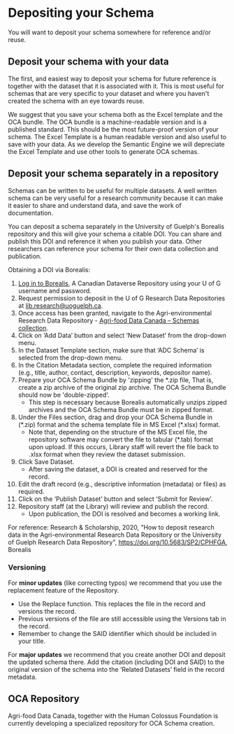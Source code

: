 # Depositing your Schema

You will want to deposit your schema somewhere for reference and/or reuse.

## Deposit your schema with your data

The first, and easiest way to deposit your schema for future reference is together with the dataset that it is associated with it. This is most useful for schemas that are very specific to your dataset and where you haven't created the schema with an eye towards reuse.

We suggest that you save your schema both as the Excel template and the OCA bundle. The OCA bundle is a machine-readable version and is a published standard. This should be the most future-proof version of your schema. The Excel Template is a human readable version and also useful to save with your data. As we develop the Semantic Engine we will depreciate the Excel Template and use other tools to generate OCA schemas.

## Deposit your schema separately in a repository

Schemas can be written to be useful for multiple datasets. A well written schema can be very useful for a research community because it can make it easier to share and understand data, and save the work of documentation.

You can deposit a schema separately in the University of Guelph's Borealis repository and this will give your schema a citable DOI. You can share and publish this DOI and reference it when you publish your data. Other researchers can reference your schema for their own data collection and publication.

Obtaining a DOI via Borealis:
1. [Log in to Borealis](https://borealisdata.ca/loginpage.xhtml), A Canadian Dataverse Repository using your U of G username and password.
2. Request permission to deposit in the U of G Research Data Repositories at [lib.research@uoguelph.ca](mailto:lib.research@uoguelph.ca).
3. Once access has been granted, navigate to the Agri-environmental Research Data Repository - [Agri-food Data Canada – Schemas  collection](https://borealisdata.ca/dataverse/adcSchema/).
4. Click on ‘Add Data’ button and select ‘New Dataset’ from the drop-down menu.
5. In the Dataset Template  section, make sure that ‘ADC Schema’ is selected from the drop-down menu.
6. In the Citation Metadata section, complete the required information (e.g., title, author, contact, description, keywords, depositor name).
7. Prepare your OCA Schema Bundle by 'zipping' the \*.zip file, That is, create a zip archive of the original zip archive. The OCA Schema Bundle should now be 'double-zipped'.
    * This step is necessary because Borealis automatically unzips zipped archives and the OCA Schema Bundle must be in zipped format.
9. Under the Files section, drag and drop your OCA Schema Bundle in (\*.zip) format and the schema template file in MS Excel (\*.xlsx) format. 
    * Note that, depending on the structure of the MS Excel file, the repository software may convert the file to tabular (\*.tab) format upon upload. If this occurs, Library staff will revert the file back to .xlsx format when they review the dataset submission. 
10. Click Save Dataset. 
    * After saving the dataset, a DOI is created and reserved for the record.
11. Edit the draft record (e.g., descriptive information (metadata) or files) as required.
12. Click on the ‘Publish Dataset’ button and select ‘Submit for Review’.
13. Repository staff (at the Library) will review and publish the record.
    * Upon publication, the DOI is resolved and becomes a working link. 

For reference: Research & Scholarship, 2020, "How to deposit research data in the Agri-environmental Research Data Repository or the University of Guelph Research Data Repository", https://doi.org/10.5683/SP2/CPHFGA, Borealis

### Versioning

For **minor updates** (like correcting typos) we recommend that you use the replacement feature of the Repository. 
* Use the Replace function. This replaces the file in the record and versions the record.
* Previous versions of the file are still accessible using the Versions tab in the record.
* Remember to change the SAID identifier which should be included in your title.

For **major updates** we recommend that you create another DOI and deposit the updated schema there. Add the citation (including DOI and SAID) to the original version of the schema into the ‘Related Datasets’ field in the record metadata.

## OCA Repository

Agri-food Data Canada, together with the Human Colossus Foundation is currently developing a specialized repository for OCA Schema creation.
